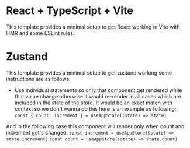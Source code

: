 # React + TypeScript + Vite

This template provides a minimal setup to get React working in Vite with HMR and some ESLint rules.

# Zustand

This template provides a minimal setup to get zustand working some instructions are as follows:

- Use individual statements so only that component get rendered while that value change otherwise it would re-render in all cases which are included in the state of the store. It would be an exact match with context so we don't wanna do this here is an example as following:
  `const { count, increment } = useAppStore((state) => state)`

And in the following case this component will render only when count and increment get's changed.
`const increment = useAppStore((state) => state.increment)`
`const count = useAppStore((state) => state.count)`
